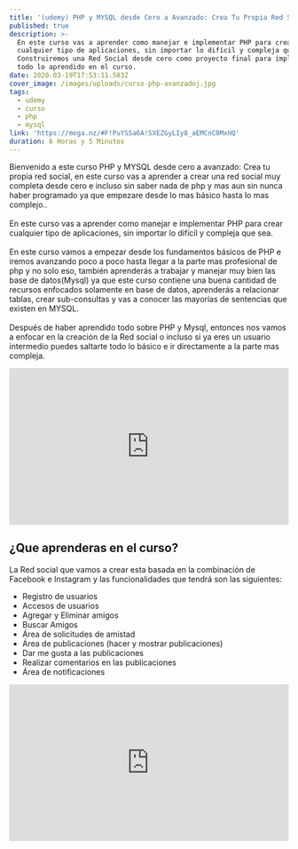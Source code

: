 ```yaml
---
title: '(udemy) PHP y MYSQL desde Cero a Avanzado: Crea Tu Propia Red Social'
published: true
description: >-
  En este curso vas a aprender como manejar e implementar PHP para crear
  cualquier tipo de aplicaciones, sin importar lo difícil y compleja que sea.
  Construiremos una Red Social desde cero como proyecto final para implementar
  todo lo aprendido en el curso.
date: 2020-03-19T17:53:11.503Z
cover_image: /images/uploads/curso-php-avanzadoj.jpg
tags:
  - udemy
  - curso
  - php
  - mysql
link: 'https://mega.nz/#F!PuYSSa6A!SXEZGyLIy8_aEMCnC0MxHQ'
duration: 6 Horas y 5 Minutos
---
```

Bienvenido a este curso PHP y MYSQL desde cero a avanzado: Crea tu propia red social, en este curso vas a aprender a crear una red social muy completa desde cero e incluso sin saber nada de php y mas aun sin nunca haber programado ya que empezare desde lo mas básico hasta lo mas complejo..\
\
En este curso vas a aprender como manejar e implementar PHP para crear cualquier tipo de aplicaciones, sin importar lo difícil y compleja que sea.\
\
En este curso vamos a empezar desde los fundamentos básicos de PHP e iremos avanzando poco a poco hasta llegar a la parte mas profesional de php y no solo eso, también aprenderás a trabajar y manejar muy bien las base de datos(Mysql) ya que este curso contiene una buena cantidad de recursos enfocados solamente en base de datos, aprenderás a relacionar tablas, crear sub-consultas y vas a conocer las mayorías de sentencias que existen en MYSQL.\
\
Después de haber aprendido todo sobre PHP y Mysql, entonces nos vamos a enfocar en la creación de la Red social o incluso si ya eres un usuario intermedio puedes saltarte todo lo básico e ir directamente a la parte mas compleja.

<div style="width:100%;height:0;padding-bottom:56%;position:relative;"><iframe src="https://giphy.com/embed/ZVik7pBtu9dNS" width="100%" height="100%" style="position:absolute" frameBorder="0" class="giphy-embed" allowFullScreen></iframe></div>

## ¿Que aprenderas en el curso?

La Red social que vamos a crear esta basada en la combinación de Facebook e Instagram y las funcionalidades que tendrá son las siguientes:

* Registro de usuarios
* Accesos de usuarios
* Agregar y Eliminar amigos
* Buscar Amigos
* Área de solicitudes de amistad
* Área de publicaciones (hacer y mostrar publicaciones)
* Dar me gusta a las publicaciones
* Realizar comentarios en las publicaciones
* Área de notificaciones

<div style="width:100%;height:0;padding-bottom:56%;position:relative;"><iframe src="https://giphy.com/embed/xT0GqH01ZyKwd3aT3G" width="100%" height="100%" style="position:absolute" frameBorder="0" class="giphy-embed" allowFullScreen></iframe></div>